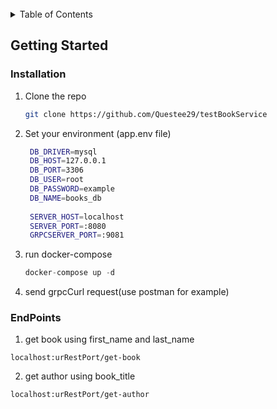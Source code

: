 <div id="top"></div>


<!-- PROJECT LOGO -->
<br />

<!-- TABLE OF CONTENTS -->
<details>
  <summary>Table of Contents</summary>
  <ol>
    <li>
      <a href="#getting-started">Getting Started</a>
      <ul>
        <li><a href="#installation">Installation</a></li>
      </ul>
    </li>
    <li><a href="#usage">EndPoints</a></li>

  </ol>
</details>

<!-- GETTING STARTED -->
## Getting Started

### Installation

1. Clone the repo
   ```sh
   git clone https://github.com/Questee29/testBookService
   ```
2. Set your environment (app.env file)
   ```sh
   	DB_DRIVER=mysql
    DB_HOST=127.0.0.1
    DB_PORT=3306
    DB_USER=root
    DB_PASSWORD=example
    DB_NAME=books_db
 
    SERVER_HOST=localhost
    SERVER_PORT=:8080
  	GRPCSERVER_PORT=:9081
   ```
3. run docker-compose
   ```js
   docker-compose up -d
   ```
4. send grpcCurl request(use postman for example)


### EndPoints

  1. get book using  first_name and last_name
    
    localhost:urRestPort/get-book
    
  2. get author using book_title
    
    localhost:urRestPort/get-author
   
 